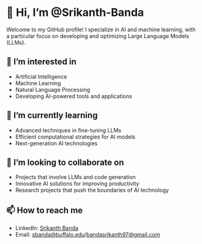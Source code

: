 # 👋 Hi, I’m @Srikanth-Banda

Welcome to my GitHub profile! I specialize in AI and machine learning, with a particular focus on developing and optimizing Large Language Models (LLMs).

## 👀 I’m interested in
- Artificial Intelligence
- Machine Learning
- Natural Language Processing
- Developing AI-powered tools and applications

## 🌱 I’m currently learning
- Advanced techniques in fine-tuning LLMs
- Efficient computational strategies for AI models
- Next-generation AI technologies

## 💞️ I’m looking to collaborate on
- Projects that involve LLMs and code generation
- Innovative AI solutions for improving productivity
- Research projects that push the boundaries of AI technology

## 📫 How to reach me
- LinkedIn: [Srikanth Banda](https://www.linkedin.com/in/banda-srikanth-2237321a3)
- Email: sbanda@buffalo.edu/bandasrikanth97@gmail.com

<!---
Srikanth-Banda/Srikanth-Banda is a ✨ special ✨ repository because its `README.md` (this file) appears on your GitHub profile.
You can click the Preview link to take a look at your changes.
--->
